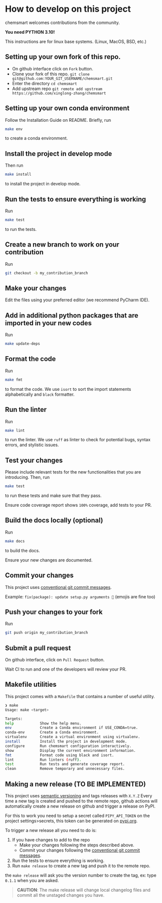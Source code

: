 # How to develop on this project

chemsmart welcomes contributions from the community.

**You need PYTHON 3.10!**

This instructions are for linux base systems. (Linux, MacOS, BSD, etc.)
## Setting up your own fork of this repo.

- On github interface click on `Fork` button.
- Clone your fork of this repo. `git clone git@github.com:YOUR_GIT_USERNAME/chemsmart.git`
- Enter the directory `cd chemsmart`
- Add upstream repo `git remote add upstream https://github.com/xinglong-zhang/chemsmart`

## Setting up your own conda environment

Follow the Installation Guide on README. Briefly, run
```bash
make env
```
to create a conda environment.

## Install the project in develop mode

Then run
```bash
make install
```
to install the project in develop mode.

## Run the tests to ensure everything is working

Run 
```bash
make test
```
to run the tests.

## Create a new branch to work on your contribution

Run
```bash
git checkout -b my_contribution_branch
```

## Make your changes

Edit the files using your preferred editor (we recommend PyCharm IDE).

## Add in additional python packages that are imported in your new codes

Run
```bash
make update-deps
```

## Format the code

Run
```bash
make fmt
```
to format the code. We use `isort` to sort the import statements alphabetically and `black` formatter.

## Run the linter

Run
```bash
make lint
```
to run the linter. We use `ruff` as linter to check for potential bugs, syntax errors, and stylistic issues.

## Test your changes

Please include relevant tests for the new functionalities that you are introducing. Then, run
```bash
make test
```
to run these tests and make sure that they pass.

Ensure code coverage report shows `100%` coverage, add tests to your PR.

## Build the docs locally (optional)

Run 
```bash
make docs
```
to build the docs.

Ensure your new changes are documented.

## Commit your changes

This project uses [conventional git commit messages](https://www.conventionalcommits.org/en/v1.0.0/).

Example: `fix(package): update setup.py arguments 🎉` (emojis are fine too)

## Push your changes to your fork

Run 
```bash
git push origin my_contribution_branch
```

## Submit a pull request

On github interface, click on `Pull Request` button.

Wait CI to run and one of the developers will review your PR.

## Makefile utilities

This project comes with a `Makefile` that contains a number of useful utility.

```bash 
❯ make
Usage: make <target>

Targets:
help            Show the help menu.
env             Create a Conda environment if USE_CONDA=true.
conda-env       Create a Conda environment.
virtualenv      Create a virtual environment using virtualenv.
install         Install the project in development mode.
configure       Run chemsmart configuration interactively.
show            Display the current environment information.
fmt             Format code using black and isort.
lint            Run linters (ruff).
test            Run tests and generate coverage report.
clean           Remove temporary and unnecessary files.
```

## Making a new release (TO BE IMPLEMENTED)

This project uses [semantic versioning](https://semver.org/) and tags releases with `X.Y.Z`
Every time a new tag is created and pushed to the remote repo, github actions will
automatically create a new release on github and trigger a release on PyPI.

For this to work you need to setup a secret called `PIPY_API_TOKEN` on the project settings>secrets, 
this token can be generated on [pypi.org](https://pypi.org/account/).

To trigger a new release all you need to do is:

1. If you have changes to add to the repo
    * Make your changes following the steps described above.
    * Commit your changes following the [conventional git commit messages](https://www.conventionalcommits.org/en/v1.0.0/).
2. Run the tests to ensure everything is working.
4. Run `make release` to create a new tag and push it to the remote repo.

the `make release` will ask you the version number to create the tag, ex: type `0.1.1` when you are asked.

> **CAUTION**:  The make release will change local changelog files and commit all the unstaged changes you have.
